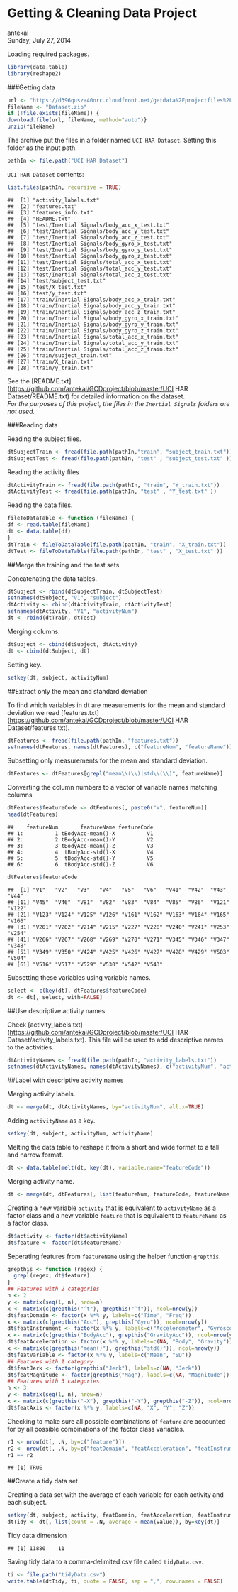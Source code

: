 # Getting & Cleaning Data Project
antekai  
Sunday, July 27, 2014  


Loading required packages.


```r
library(data.table)
library(reshape2)
```


###Getting data


```r
url <- "https://d396qusza40orc.cloudfront.net/getdata%2Fprojectfiles%2FUCI%20HAR%20Dataset.zip"
fileName <- "Dataset.zip"
if (!file.exists(fileName)) {
download.file(url, fileName, method="auto")}
unzip(fileName)
```

The archive put the files in a folder named `UCI HAR Dataset`. Setting this folder as the input path.


```r
pathIn <- file.path("UCI HAR Dataset")
```

`UCI HAR Dataset` contents:

```r
list.files(pathIn, recursive = TRUE)
```

```
##  [1] "activity_labels.txt"                         
##  [2] "features.txt"                                
##  [3] "features_info.txt"                           
##  [4] "README.txt"                                  
##  [5] "test/Inertial Signals/body_acc_x_test.txt"   
##  [6] "test/Inertial Signals/body_acc_y_test.txt"   
##  [7] "test/Inertial Signals/body_acc_z_test.txt"   
##  [8] "test/Inertial Signals/body_gyro_x_test.txt"  
##  [9] "test/Inertial Signals/body_gyro_y_test.txt"  
## [10] "test/Inertial Signals/body_gyro_z_test.txt"  
## [11] "test/Inertial Signals/total_acc_x_test.txt"  
## [12] "test/Inertial Signals/total_acc_y_test.txt"  
## [13] "test/Inertial Signals/total_acc_z_test.txt"  
## [14] "test/subject_test.txt"                       
## [15] "test/X_test.txt"                             
## [16] "test/y_test.txt"                             
## [17] "train/Inertial Signals/body_acc_x_train.txt" 
## [18] "train/Inertial Signals/body_acc_y_train.txt" 
## [19] "train/Inertial Signals/body_acc_z_train.txt" 
## [20] "train/Inertial Signals/body_gyro_x_train.txt"
## [21] "train/Inertial Signals/body_gyro_y_train.txt"
## [22] "train/Inertial Signals/body_gyro_z_train.txt"
## [23] "train/Inertial Signals/total_acc_x_train.txt"
## [24] "train/Inertial Signals/total_acc_y_train.txt"
## [25] "train/Inertial Signals/total_acc_z_train.txt"
## [26] "train/subject_train.txt"                     
## [27] "train/X_train.txt"                           
## [28] "train/y_train.txt"
```
See the [README.txt](https://github.com/antekai/GCDproject/blob/master/UCI HAR Dataset/README.txt) for detailed information on the dataset.  
*For the purposes of this project, the files in the `Inertial Signals` folders are not used.*

###Reading data

Reading the subject files.


```r
dtSubjectTrain <- fread(file.path(pathIn,"train", "subject_train.txt"))
dtSubjectTest <- fread(file.path(pathIn, "test" , "subject_test.txt" ))
```

Reading the activity files


```r
dtActivityTrain <- fread(file.path(pathIn, "train", "Y_train.txt"))
dtActivityTest <- fread(file.path(pathIn, "test" , "Y_test.txt" ))
```

Reading the data files. 


```r
fileToDataTable <- function (fileName) {
df <- read.table(fileName)
dt <- data.table(df)
}
dtTrain <- fileToDataTable(file.path(pathIn, "train", "X_train.txt"))
dtTest <- fileToDataTable(file.path(pathIn, "test" , "X_test.txt" ))
```


##Merge the training and the test sets


Concatenating the data tables.


```r
dtSubject <- rbind(dtSubjectTrain, dtSubjectTest)
setnames(dtSubject, "V1", "subject")
dtActivity <- rbind(dtActivityTrain, dtActivityTest)
setnames(dtActivity, "V1", "activityNum")
dt <- rbind(dtTrain, dtTest)
```

Merging columns.


```r
dtSubject <- cbind(dtSubject, dtActivity)
dt <- cbind(dtSubject, dt)
```

Setting key.


```r
setkey(dt, subject, activityNum)
```


##Extract only the mean and standard deviation

To find which variables in dt are measurements for the mean and standard deviation we read [features.txt](https://github.com/antekai/GCDproject/blob/master/UCI HAR Dataset/features.txt).


```r
dtFeatures <- fread(file.path(pathIn, "features.txt"))
setnames(dtFeatures, names(dtFeatures), c("featureNum", "featureName"))
```

Subsetting only measurements for the mean and standard deviation.


```r
dtFeatures <- dtFeatures[grepl("mean\\(\\)|std\\(\\)", featureName)]
```

Converting the column numbers to a vector of variable names matching columns


```r
dtFeatures$featureCode <- dtFeatures[, paste0("V", featureNum)]
head(dtFeatures)
```

```
##    featureNum       featureName featureCode
## 1:          1 tBodyAcc-mean()-X          V1
## 2:          2 tBodyAcc-mean()-Y          V2
## 3:          3 tBodyAcc-mean()-Z          V3
## 4:          4  tBodyAcc-std()-X          V4
## 5:          5  tBodyAcc-std()-Y          V5
## 6:          6  tBodyAcc-std()-Z          V6
```

```r
dtFeatures$featureCode
```

```
##  [1] "V1"   "V2"   "V3"   "V4"   "V5"   "V6"   "V41"  "V42"  "V43"  "V44" 
## [11] "V45"  "V46"  "V81"  "V82"  "V83"  "V84"  "V85"  "V86"  "V121" "V122"
## [21] "V123" "V124" "V125" "V126" "V161" "V162" "V163" "V164" "V165" "V166"
## [31] "V201" "V202" "V214" "V215" "V227" "V228" "V240" "V241" "V253" "V254"
## [41] "V266" "V267" "V268" "V269" "V270" "V271" "V345" "V346" "V347" "V348"
## [51] "V349" "V350" "V424" "V425" "V426" "V427" "V428" "V429" "V503" "V504"
## [61] "V516" "V517" "V529" "V530" "V542" "V543"
```

Subsetting these variables using variable names.


```r
select <- c(key(dt), dtFeatures$featureCode)
dt <- dt[, select, with=FALSE]
```


##Use descriptive activity names


Check [activity_labels.txt](https://github.com/antekai/GCDproject/blob/master/UCI HAR Dataset/activity_labels.txt). This file will be used to add descriptive names to the activities.


```r
dtActivityNames <- fread(file.path(pathIn, "activity_labels.txt"))
setnames(dtActivityNames, names(dtActivityNames), c("activityNum", "activityName"))
```


##Label with descriptive activity names


Merging activity labels.


```r
dt <- merge(dt, dtActivityNames, by="activityNum", all.x=TRUE)
```

Adding `activityName` as a key.


```r
setkey(dt, subject, activityNum, activityName)
```

Melting the data table to reshape it from a short and wide format to a tall and narrow format.


```r
dt <- data.table(melt(dt, key(dt), variable.name="featureCode"))
```

Merging activity name.


```r
dt <- merge(dt, dtFeatures[, list(featureNum, featureCode, featureName)], by="featureCode", all.x=TRUE)
```

Creating a new variable `activity` that is equivalent to `activityName` as a factor class and a new variable `feature` that is equivalent to `featureName` as a factor class.


```r
dt$activity <- factor(dt$activityName)
dt$feature <- factor(dt$featureName)
```

Seperating features from `featureName` using the helper function `grepthis`.


```r
grepthis <- function (regex) {
  grepl(regex, dt$feature)
}
## Features with 2 categories
n <- 2
y <- matrix(seq(1, n), nrow=n)
x <- matrix(c(grepthis("^t"), grepthis("^f")), ncol=nrow(y))
dt$featDomain <- factor(x %*% y, labels=c("Time", "Freq"))
x <- matrix(c(grepthis("Acc"), grepthis("Gyro")), ncol=nrow(y))
dt$featInstrument <- factor(x %*% y, labels=c("Accelerometer", "Gyroscope"))
x <- matrix(c(grepthis("BodyAcc"), grepthis("GravityAcc")), ncol=nrow(y))
dt$featAcceleration <- factor(x %*% y, labels=c(NA, "Body", "Gravity"))
x <- matrix(c(grepthis("mean()"), grepthis("std()")), ncol=nrow(y))
dt$featVariable <- factor(x %*% y, labels=c("Mean", "SD"))
## Features with 1 category
dt$featJerk <- factor(grepthis("Jerk"), labels=c(NA, "Jerk"))
dt$featMagnitude <- factor(grepthis("Mag"), labels=c(NA, "Magnitude"))
## Features with 3 categories
n <- 3
y <- matrix(seq(1, n), nrow=n)
x <- matrix(c(grepthis("-X"), grepthis("-Y"), grepthis("-Z")), ncol=nrow(y))
dt$featAxis <- factor(x %*% y, labels=c(NA, "X", "Y", "Z"))
```

Checking to make sure all possible combinations of `feature` are accounted for by all possible combinations of the factor class variables.


```r
r1 <- nrow(dt[, .N, by=c("feature")])
r2 <- nrow(dt[, .N, by=c("featDomain", "featAcceleration", "featInstrument", "featJerk", "featMagnitude", "featVariable", "featAxis")])
r1 == r2
```

```
## [1] TRUE
```


##Create a tidy data set


Creating a data set with the average of each variable for each activity and each subject.


```r
setkey(dt, subject, activity, featDomain, featAcceleration, featInstrument, featJerk, featMagnitude, featVariable, featAxis)
dtTidy <- dt[, list(count = .N, average = mean(value)), by=key(dt)]
```

Tidy data dimension

```
## [1] 11880    11
```

Saving tidy data to a comma-delimited csv file called `tidyData.csv`.

```r
ti <- file.path("tidyData.csv")
write.table(dtTidy, ti, quote = FALSE, sep = ",", row.names = FALSE)
```

